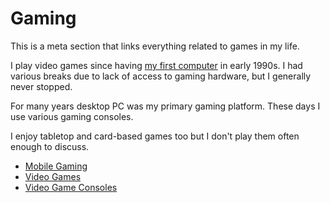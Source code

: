 # Gaming

<head>
  <link rel="me" href="https://mstdn.games/@lukem" />
</head>

This is a meta section that links everything related to games in my life.

I play video games since having [my first computer](../computers/atari-65xe/) in early 1990s. I had various breaks due to lack of access to gaming hardware, but I generally never stopped.

For many years desktop PC was my primary gaming platform. These days I use various gaming consoles.

I enjoy tabletop and card-based games too but I don't play them often enough to discuss.

- [Mobile Gaming](../mobile-gaming/)
- [Video Games](../video-games/)
- [Video Game Consoles](../video-game-consoles/)
